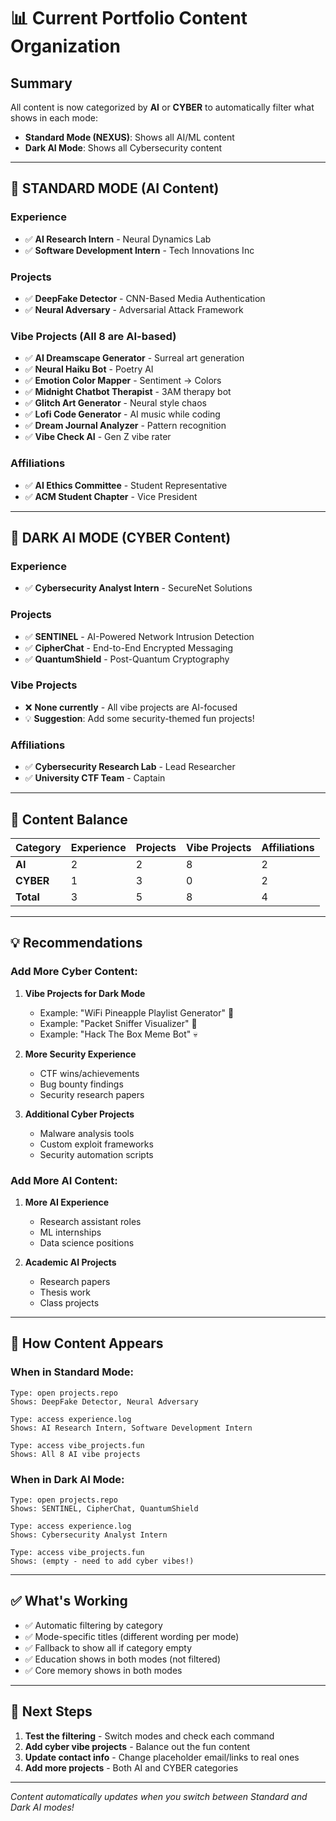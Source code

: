 # 📊 Current Portfolio Content Organization

## Summary
All content is now categorized by **AI** or **CYBER** to automatically filter what shows in each mode:
- **Standard Mode (NEXUS)**: Shows all AI/ML content
- **Dark AI Mode**: Shows all Cybersecurity content

---

## 🤖 STANDARD MODE (AI Content)

### Experience
- ✅ **AI Research Intern** - Neural Dynamics Lab
- ✅ **Software Development Intern** - Tech Innovations Inc

### Projects
- ✅ **DeepFake Detector** - CNN-Based Media Authentication
- ✅ **Neural Adversary** - Adversarial Attack Framework

### Vibe Projects (All 8 are AI-based)
- ✅ **AI Dreamscape Generator** - Surreal art generation
- ✅ **Neural Haiku Bot** - Poetry AI
- ✅ **Emotion Color Mapper** - Sentiment → Colors
- ✅ **Midnight Chatbot Therapist** - 3AM therapy bot
- ✅ **Glitch Art Generator** - Neural style chaos
- ✅ **Lofi Code Generator** - AI music while coding
- ✅ **Dream Journal Analyzer** - Pattern recognition
- ✅ **Vibe Check AI** - Gen Z vibe rater

### Affiliations
- ✅ **AI Ethics Committee** - Student Representative
- ✅ **ACM Student Chapter** - Vice President

---

## 🔐 DARK AI MODE (CYBER Content)

### Experience
- ✅ **Cybersecurity Analyst Intern** - SecureNet Solutions

### Projects
- ✅ **SENTINEL** - AI-Powered Network Intrusion Detection
- ✅ **CipherChat** - End-to-End Encrypted Messaging
- ✅ **QuantumShield** - Post-Quantum Cryptography

### Vibe Projects
- ❌ **None currently** - All vibe projects are AI-focused
- 💡 **Suggestion**: Add some security-themed fun projects!

### Affiliations
- ✅ **Cybersecurity Research Lab** - Lead Researcher
- ✅ **University CTF Team** - Captain

---

## 📝 Content Balance

| Category | Experience | Projects | Vibe Projects | Affiliations |
|----------|-----------|----------|---------------|--------------|
| **AI** | 2 | 2 | 8 | 2 |
| **CYBER** | 1 | 3 | 0 | 2 |
| **Total** | 3 | 5 | 8 | 4 |

---

## 💡 Recommendations

### Add More Cyber Content:
1. **Vibe Projects for Dark Mode**
   - Example: "WiFi Pineapple Playlist Generator" 🍍
   - Example: "Packet Sniffer Visualizer" 📡
   - Example: "Hack The Box Meme Bot" 💀

2. **More Security Experience**
   - CTF wins/achievements
   - Bug bounty findings
   - Security research papers

3. **Additional Cyber Projects**
   - Malware analysis tools
   - Custom exploit frameworks
   - Security automation scripts

### Add More AI Content:
1. **More AI Experience**
   - Research assistant roles
   - ML internships
   - Data science positions

2. **Academic AI Projects**
   - Research papers
   - Thesis work
   - Class projects

---

## 🎯 How Content Appears

### When in **Standard Mode**:
```
Type: open projects.repo
Shows: DeepFake Detector, Neural Adversary

Type: access experience.log
Shows: AI Research Intern, Software Development Intern

Type: access vibe_projects.fun
Shows: All 8 AI vibe projects
```

### When in **Dark AI Mode**:
```
Type: open projects.repo
Shows: SENTINEL, CipherChat, QuantumShield

Type: access experience.log
Shows: Cybersecurity Analyst Intern

Type: access vibe_projects.fun
Shows: (empty - need to add cyber vibes!)
```

---

## ✅ What's Working

- ✅ Automatic filtering by category
- ✅ Mode-specific titles (different wording per mode)
- ✅ Fallback to show all if category empty
- ✅ Education shows in both modes (not filtered)
- ✅ Core memory shows in both modes

---

## 🚀 Next Steps

1. **Test the filtering** - Switch modes and check each command
2. **Add cyber vibe projects** - Balance out the fun content
3. **Update contact info** - Change placeholder email/links to real ones
4. **Add more projects** - Both AI and CYBER categories

---

*Content automatically updates when you switch between Standard and Dark AI modes!*
